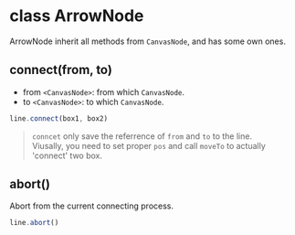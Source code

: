 # class ArrowNode

ArrowNode inherit all methods from `CanvasNode`, and has some own ones.

## connect(from, to)

- from `<CanvasNode>`: from which `CanvasNode`.
- to `<CanvasNode>`: to which `CanvasNode`.

```js
line.connect(box1, box2)
```

> `conncet` only save the referrence of `from` and `to` to the line.\
Viusally, you need to set proper `pos` and call `moveTo` to actually 'connect' two box.

## abort()

Abort from the current connecting process.

```js
line.abort()
```